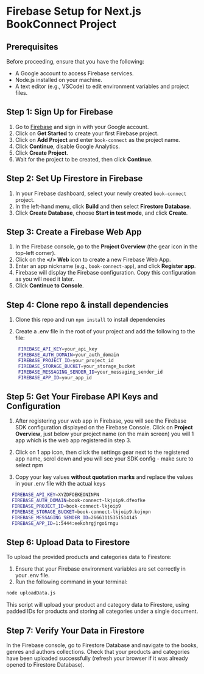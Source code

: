 # Firebase Setup for Next.js BookConnect Project

## Prerequisites

Before proceeding, ensure that you have the following:

- A Google account to access Firebase services.
- Node.js installed on your machine.
- A text editor (e.g., VSCode) to edit environment variables and project files.

## Step 1: Sign Up for Firebase

1. Go to [Firebase](https://firebase.google.com/) and sign in with your Google account.
2. Click on **Get Started** to create your first Firebase project.
3. Click on **Add Project** and enter `book-connect` as the project name.
4. Click **Continue**, disable Google Analytics.
5. Click **Create Project**.
6. Wait for the project to be created, then click **Continue**.

## Step 2: Set Up Firestore in Firebase

1. In your Firebase dashboard, select your newly created `book-connect` project.
2. In the left-hand menu, click **Build** and then select **Firestore Database**.
3. Click **Create Database**, choose **Start in test mode**, and click **Create**.

## Step 3: Create a Firebase Web App

1. In the Firebase console, go to the **Project Overview** (the gear icon in the top-left corner).
2. Click on the **</> Web** icon to create a new Firebase Web App.
3. Enter an app nickname (e.g., `book-connect-app`), and click **Register app**.
4. Firebase will display the Firebase configuration. Copy this configuration as you will need it later.
5. Click **Continue to Console**.

## Step 4: Clone repo & install dependencies

1. Clone this repo and run `npm install` to install dependencies

2. Create a .env file in the root of your project and add the following to the file:
   ```bash
    FIREBASE_API_KEY=your_api_key
    FIREBASE_AUTH_DOMAIN=your_auth_domain
    FIREBASE_PROJECT_ID=your_project_id
    FIREBASE_STORAGE_BUCKET=your_storage_bucket
    FIREBASE_MESSAGING_SENDER_ID=your_messaging_sender_id
    FIREBASE_APP_ID=your_app_id
   ```

## Step 5: Get Your Firebase API Keys and Configuration

1. After registering your web app in Firebase, you will see the Firebase SDK configuration displayed on the Firebase Console. Click on **Project Overview**, just below your project name (on the main screen) you will 1 app which is the web app registered in step 3.

2. Click on 1 app icon, then click the settings gear next to the registered app name, scrol down and you will see your SDK config - make sure to select npm

3. Copy your key values **without quotation marks** and replace the values in your .env file with the actual keys

```bash
  FIREBASE_API_KEY=XYZDFOEKEONINPN
  FIREBASE_AUTH_DOMAIN=book-connect-lkjoip9.dfeofke
  FIREBASE_PROJECT_ID=book-connect-lkjoip9
  FIREBASE_STORAGE_BUCKET=book-connect-lkjoip9.kojnpn
  FIREBASE_MESSAGING_SENDER_ID=26661115351514145
  FIREBASE_APP_ID=1:5444:eekohrgjrgoirngu
```

## Step 6: Upload Data to Firestore

To upload the provided products and categories data to Firestore:

1.  Ensure that your Firebase environment variables are set correctly in your .env file.
2.  Run the following command in your terminal:

```bash
node uploadData.js
```

This script will upload your product and category data to Firestore, using padded IDs for products and storing all categories under a single document.

## Step 7: Verify Your Data in Firestore

In the Firebase console, go to Firestore Database and navigate to the books, genres and authors collections.
Check that your products and categories have been uploaded successfully (refresh your browser if it was already opened to Firestore Database).
